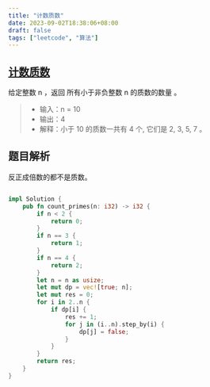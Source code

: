 ```yaml
---
title: "计数质数"
date: 2023-09-02T18:38:06+08:00
draft: false
tags: ["leetcode", "算法"]
---
```


## [计数质数](https://leetcode.cn/problems/count-primes/)

给定整数 n ，返回 所有小于非负整数 n 的质数的数量 。

>- 输入：n = 10
>- 输出：4
>- 解释：小于 10 的质数一共有 4 个, 它们是 2, 3, 5, 7 。


## 题目解析

反正成倍数的都不是质数。

```rust

impl Solution {
    pub fn count_primes(n: i32) -> i32 {
        if n < 2 {
            return 0;
        }
        if n == 3 {
            return 1;
        }
        if n == 4 {
            return 2;
        }
        let n = n as usize;
        let mut dp = vec![true; n];
        let mut res = 0;
        for i in 2..n {
            if dp[i] {
                res += 1;
                for j in (i..n).step_by(i) {
                    dp[j] = false;
                }
            }
        }
        return res;
    }
}
```
